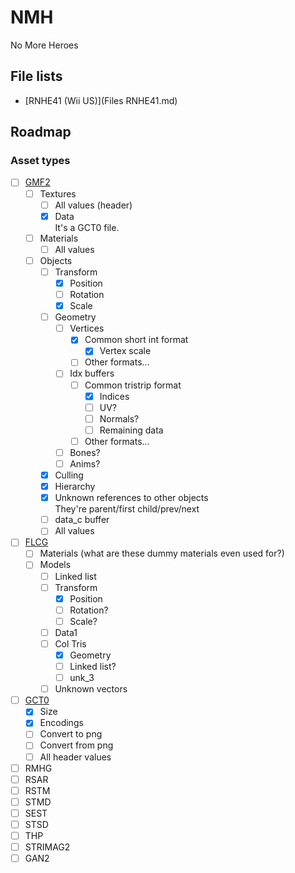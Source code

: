 # NMH

No More Heroes

## File lists
- [RNHE41 (Wii US)](Files RNHE41.md)

## Roadmap

### Asset types

- [ ] [GMF2](/nmh_reverse/formats/gmf2)
    - [ ] Textures
        - [ ] All values (header)
        - [x] Data  
            It's a GCT0 file.
    - [ ] Materials
        - [ ] All values
    - [ ] Objects
        - [ ] Transform
            - [x] Position
            - [ ] Rotation
            - [x] Scale
        - [ ] Geometry
            - [ ] Vertices
                - [x] Common short int format
                    - [x] Vertex scale 
                - [ ] Other formats...
            - [ ] Idx buffers
                - [ ] Common tristrip format
                    - [x] Indices
                    - [ ] UV?
                    - [ ] Normals?
                    - [ ] Remaining data
                - [ ] Other formats...
            - [ ] Bones?
            - [ ] Anims?
        - [x] Culling
        - [x] Hierarchy
        - [x] Unknown references to other objects  
                They're parent/first child/prev/next
        - [ ] data_c buffer
        - [ ] All values
- [ ] [FLCG](/nmh_reverse/formats/flcg)
    - [ ] Materials (what are these dummy materials even used for?)
    - [ ] Models
        - [ ] Linked list
        - [ ] Transform
            - [x] Position
            - [ ] Rotation?
            - [ ] Scale?
        - [ ] Data1
        - [ ] Col Tris
            - [x] Geometry
            - [ ] Linked list?
            - [ ] unk_3
        - [ ] Unknown vectors
- [ ] [GCT0](/nmh_reverse/formats/gct0)
    - [x] Size
    - [x] Encodings 
    - [ ] Convert to png
    - [ ] Convert from png
    - [ ] All header values
- [ ] RMHG
- [ ] RSAR
- [ ] RSTM
- [ ] STMD
- [ ] SEST
- [ ] STSD
- [ ] THP
- [ ] STRIMAG2
- [ ] GAN2